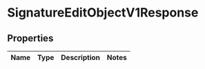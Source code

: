 
# SignatureEditObjectV1Response

## Properties
| Name | Type | Description | Notes |
| ------------ | ------------- | ------------- | ------------- |



